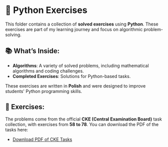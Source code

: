 # 🐍 Python Exercises

This folder contains a collection of **solved exercises** using **Python**. These exercises are part of my learning journey and focus on algorithmic problem-solving.

## 📚 What’s Inside:
- **Algorithms**: A variety of solved problems, including mathematical algorithms and coding challenges.
- **Completed Exercises**: Solutions for Python-based tasks.

These exercises are written in **Polish** and were designed to improve students' Python programming skills.

## 📄 Exercises:
The problems come from the official **CKE (Central Examination Board)** task collection, with exercises from **58 to 78**. You can download the PDF of the tasks here:
- [Download PDF of CKE Tasks](https://cke.gov.pl/images/_EGZAMIN_MATURALNY_OD_2015/Materialy/Zbiory_zadan/Matura_Zbi%C3%B3r_zada%C5%84_Informatyka.pdf)

